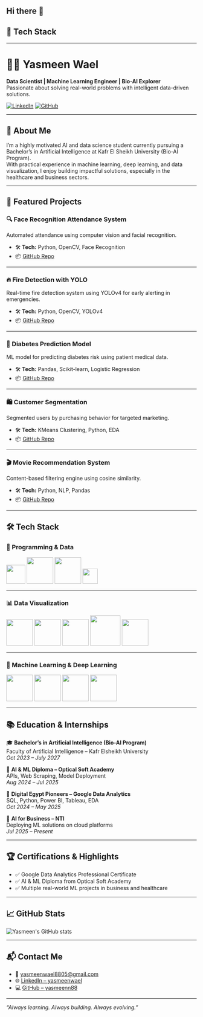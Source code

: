 ## Hi there 👋

<!--
**yasmeenn88/yasmeenn88** is a ✨ _special_ ✨ repository because its `README.md` (this file) appears on your GitHub profile.

Here are some ideas to get you started:

- 🔭 I’m currently working on ...
- 🌱 I’m currently learning ...
- 👯 I’m looking to collaborate on ...
- 🤔 I’m looking for help with ...
- 💬 Ask me about ...
- 📫 How to reach me: ...
- 😄 Pronouns: ...
- ⚡ Fun fact: ...

-->

<!--
### 🐍 Programming & Data

<img src="https://img.icons8.com/color/48/000000/python.png" width="40"/> 
<img src="https://upload.wikimedia.org/wikipedia/commons/3/31/NumPy_logo_2020.svg" width="80"/>
<img src="https://upload.wikimedia.org/wikipedia/commons/e/ed/Pandas_logo.svg" width="80"/>
<img src="https://img.icons8.com/ios-filled/50/1A1A1A/sql.png" width="40"/>
-->

## 🔧 Tech Stack

---

# 👩‍💻 Yasmeen Wael

**Data Scientist | Machine Learning Engineer | Bio-AI Explorer**  
Passionate about solving real-world problems with intelligent data-driven solutions.

[![LinkedIn](https://img.shields.io/badge/-LinkedIn-blue?style=flat-square&logo=linkedin&logoColor=white)](https://www.linkedin.com/in/yasmeenwael/)
[![GitHub](https://img.shields.io/badge/-GitHub-181717?style=flat-square&logo=github&logoColor=white)](https://github.com/yasmeenn88)

---

## 🧠 About Me

I’m a highly motivated AI and data science student currently pursuing a Bachelor’s in Artificial Intelligence at Kafr El Sheikh University (Bio-AI Program).  
With practical experience in machine learning, deep learning, and data visualization, I enjoy building impactful solutions, especially in the healthcare and business sectors.

---

## 🚀 Featured Projects

### 🔍 Face Recognition Attendance System
Automated attendance using computer vision and facial recognition.
- 🛠️ **Tech:** Python, OpenCV, Face Recognition
- 📦 [GitHub Repo](#)

---

### 🔥 Fire Detection with YOLO
Real-time fire detection system using YOLOv4 for early alerting in emergencies.
- 🛠️ **Tech:** Python, OpenCV, YOLOv4
- 📦 [GitHub Repo](#)

---

### 💉 Diabetes Prediction Model
ML model for predicting diabetes risk using patient medical data.
- 🛠️ **Tech:** Pandas, Scikit-learn, Logistic Regression
- 📦 [GitHub Repo](#)

---

### 🛍️ Customer Segmentation
Segmented users by purchasing behavior for targeted marketing.
- 🛠️ **Tech:** KMeans Clustering, Python, EDA
- 📦 [GitHub Repo](#)

---

### 🎬 Movie Recommendation System
Content-based filtering engine using cosine similarity.
- 🛠️ **Tech:** Python, NLP, Pandas
- 📦 [GitHub Repo](#)

---

## 🛠️ Tech Stack

### 🐍 Programming & Data

<p float="left">
  <img src="https://img.icons8.com/color/48/000000/python.png" width="50" />
  <img src="https://upload.wikimedia.org/wikipedia/commons/3/31/NumPy_logo_2020.svg" width="70" />
  <img src="https://upload.wikimedia.org/wikipedia/commons/e/ed/Pandas_logo.svg" width="70" />
  <img src="https://img.icons8.com/ios-filled/50/1A1A1A/sql.png" width="40" />
</p>

---

### 📊 Data Visualization

<p float="left">
  <img src="https://upload.wikimedia.org/wikipedia/commons/4/4b/Tableau_Logo.png" width="70" />
  <img src="https://upload.wikimedia.org/wikipedia/commons/1/10/Power_bi_logo_black.svg" width="70" />
  <img src="https://matplotlib.org/stable/_static/logo2_compressed.svg" width="70" />
  <img src="https://seaborn.pydata.org/_static/logo-wide-lightbg.svg" width="80" />
  <img src="https://upload.wikimedia.org/wikipedia/commons/8/8a/Plotly-logo.png" width="70" />
</p>

---

### 🤖 Machine Learning & Deep Learning

<p float="left">
  <img src="https://upload.wikimedia.org/wikipedia/commons/0/05/Scikit_learn_logo_small.svg" width="70" />
  <img src="https://upload.wikimedia.org/wikipedia/commons/2/2d/Tensorflow_logo.svg" width="70" />
  <img src="https://upload.wikimedia.org/wikipedia/commons/3/32/OpenCV_Logo_with_text_svg_version.svg" width="70" />
  <img src="https://github.com/AlexeyAB/darknet/blob/master/docs/yolo_logo.png?raw=true" width="70" />
</p>

---

## 📚 Education & Internships

🎓 **Bachelor’s in Artificial Intelligence (Bio-AI Program)**  
Faculty of Artificial Intelligence – Kafr Elsheikh University  
*Oct 2023 – July 2027*

📌 **AI & ML Diploma – Optical Soft Academy**  
APIs, Web Scraping, Model Deployment  
*Aug 2024 – Jul 2025*

📌 **Digital Egypt Pioneers – Google Data Analytics**  
SQL, Python, Power BI, Tableau, EDA  
*Oct 2024 – May 2025*

📌 **AI for Business – NTI**  
Deploying ML solutions on cloud platforms  
*Jul 2025 – Present*

---

## 🏆 Certifications & Highlights

- ✅ Google Data Analytics Professional Certificate  
- ✅ AI & ML Diploma from Optical Soft Academy  
- ✅ Multiple real-world ML projects in business and healthcare

---

## 📈 GitHub Stats

![Yasmeen's GitHub stats](https://github-readme-stats.vercel.app/api?username=yasmeenn88&show_icons=true&theme=default)

---

## 📬 Contact Me

- 📧 [yasmeenwael8805@gmail.com](mailto:yasmeenwael8805@gmail.com)
- 🌐 [LinkedIn – yasmeenwael](https://www.linkedin.com/in/yasmeenwael/)
- 💻 [GitHub – yasmeenn88](https://github.com/yasmeenn88)

---

*“Always learning. Always building. Always evolving.”*
